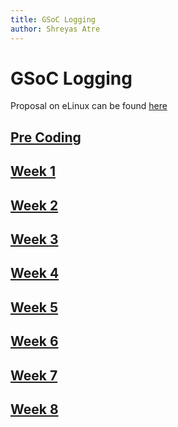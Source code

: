 ```yaml
---
title: GSoC Logging
author: Shreyas Atre
---
```


# GSoC Logging

Proposal on eLinux can be found [here](https://elinux.org/BeagleBoard/GSoC/2021_Proposal/beagle_config)

## [Pre Coding](gsoc-logs/pre-coding)
## [Week 1](gsoc-logs/week1)
## [Week 2](gsoc-logs/week2)
## [Week 3](gsoc-logs/week3)
## [Week 4](gsoc-logs/week4)
## [Week 5](gsoc-logs/week5)
## [Week 6](gsoc-logs/week6)
## [Week 7](gsoc-logs/week7)
## [Week 8](gsoc-logs/week8)